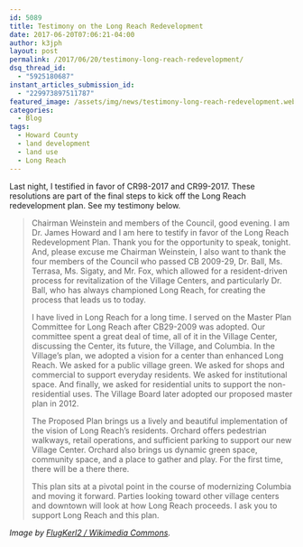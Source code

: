 ```yaml
---
id: 5089
title: Testimony on the Long Reach Redevelopment
date: 2017-06-20T07:06:21-04:00
author: k3jph
layout: post
permalink: /2017/06/20/testimony-long-reach-redevelopment/
dsq_thread_id:
  - "5925180687"
instant_articles_submission_id:
  - "229973897511787"
featured_image: /assets/img/news/testimony-long-reach-redevelopment.webp
categories:
  - Blog
tags:
  - Howard County
  - land development
  - land use
  - Long Reach
---
```

Last night, I testified in favor of CR98-2017 and CR99-2017.  These
resolutions are part of the final steps to kick off the Long Reach
redevelopment plan.  See my testimony below.

> Chairman Weinstein and members of the Council, good evening.  I
am Dr. James Howard and I am here to testify in favor of the Long
Reach Redevelopment Plan. Thank you for the opportunity to speak,
tonight.  And, please excuse me Chairman Weinstein, I also want to
thank the four members of the Council who passed CB 2009-29, Dr.
Ball, Ms. Terrasa, Ms. Sigaty, and Mr. Fox, which allowed for a
resident-driven process for revitalization of the Village Centers,
and particularly Dr. Ball, who has always championed Long Reach,
for creating the process that leads us to today.
>
> I have lived in Long Reach for a long time.  I served on the
Master Plan Committee for Long Reach after CB29-2009 was adopted.
Our committee spent a great deal of time, all of it in the Village
Center, discussing the Center, its future, the Village, and Columbia.
In the Village’s plan, we adopted a vision for a center than enhanced
Long Reach.  We asked for a public village green.  We asked for
shops and commercial to support everyday residents.  We asked for
institutional space.  And finally, we asked for residential units
to support the non-residential uses.  The Village Board later adopted
our proposed master plan in 2012.
>
> The Proposed Plan brings us a lively and beautiful implementation
of the vision of Long Reach’s residents.  Orchard offers pedestrian
walkways, retail operations, and sufficient parking to support our
new Village Center.  Orchard also brings us dynamic green space,
community space, and a place to gather and play.  For the first
time, there will be a there there.
>
> This plan sits at a pivotal point in the course of modernizing
Columbia and moving it forward.  Parties looking toward other village
centers and downtown will look at how Long Reach proceeds.  I ask
you to support Long Reach and this plan.

_Image by [FlugKerl2 / Wikimedia
Commons](https://commons.wikimedia.org/wiki/File:Long_Reach_Village_-_Phelps_Luck.JPG)._
